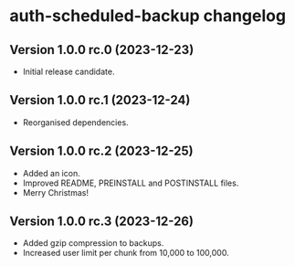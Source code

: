 # auth-scheduled-backup changelog

## Version 1.0.0 rc.0 (2023-12-23)
- Initial release candidate.

## Version 1.0.0 rc.1 (2023-12-24)
- Reorganised dependencies.

## Version 1.0.0 rc.2 (2023-12-25)
- Added an icon.
- Improved README, PREINSTALL and POSTINSTALL files.
- Merry Christmas!

## Version 1.0.0 rc.3 (2023-12-26)
- Added gzip compression to backups.
- Increased user limit per chunk from 10,000 to 100,000.
